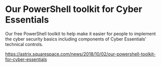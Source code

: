 # Our PowerShell toolkit for Cyber Essentials
Our free PowerShell toolkit to help make it easier for people to implement the cyber security basics including components of Cyber Essentials’ technical controls.

https://astrix.squarespace.com/news/2018/10/02/our-powershell-toolkit-for-cyber-essentials
